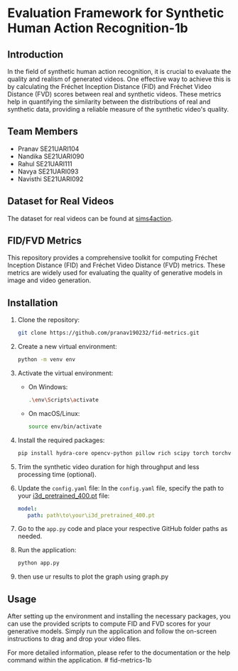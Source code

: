 # Evaluation Framework for Synthetic Human Action Recognition-1b

## Introduction

In the field of synthetic human action recognition, it is crucial to evaluate the quality and realism of generated videos. One effective way to achieve this is by calculating the Fréchet Inception Distance (FID) and Fréchet Video Distance (FVD) scores between real and synthetic videos. These metrics help in quantifying the similarity between the distributions of real and synthetic data, providing a reliable measure of the synthetic video's quality.

## Team Members

- Pranav   SE21UARI104
- Nandika  SE21UARI090
- Rahul    SE21UARI111
- Navya    SE21UARI093
- Navisthi SE21UARI092

## Dataset for Real Videos

The dataset for real videos can be found at [sims4action](https://github.com/aroitberg/sims4action?tab=readme-ov-file).

## FID/FVD Metrics

This repository provides a comprehensive toolkit for computing Fréchet Inception Distance (FID) and Fréchet Video Distance (FVD) metrics. These metrics are widely used for evaluating the quality of generative models in image and video generation.

## Installation

1. Clone the repository:
    ```sh
    git clone https://github.com/pranav190232/fid-metrics.git
    ```

2. Create a new virtual environment:
    ```sh
    python -m venv env
    ```

3. Activate the virtual environment:
    - On Windows:
      ```sh
      .\env\Scripts\activate
      ```
    - On macOS/Linux:
      ```sh
      source env/bin/activate
      ```

4. Install the required packages:
    ```sh
    pip install hydra-core opencv-python pillow rich scipy torch torchvision
    ```

5. Trim the synthetic video duration for high throughput and less processing time (optional).

6. Update the `config.yaml` file:
   In the `config.yaml` file, specify the path to your [i3d_pretrained_400.pt](http://_vscodecontentref_/3) file:
   ```yaml
   model:
      path: path\to\your\i3d_pretrained_400.pt
   ```

7. Go to the `app.py` code and place your respective GitHub folder paths as needed.

8. Run the application:
    ```sh
    python app.py
    ```
9. then use ur results to plot the graph using graph.py

## Usage

After setting up the environment and installing the necessary packages, you can use the provided scripts to compute FID and FVD scores for your generative models. Simply run the application and follow the on-screen instructions to drag and drop your video files.

For more detailed information, please refer to the documentation or the help command within the application.
#   f i d - m e t r i c s - 1 b 
 
 
